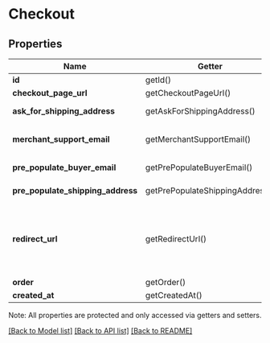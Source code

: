 # Checkout

## Properties
Name | Getter | Setter | Type | Description | Notes
------------ | ------------- | ------------- | ------------- | ------------- | -------------
**id** | getId() | setId($value) | **string** | ID generated by Square Checkout when a new checkout is requested. | [optional] 
**checkout_page_url** | getCheckoutPageUrl() | setCheckoutPageUrl($value) | **string** | The URL that the buyer&#39;s browser should be redirected to after the checkout is completed. | [optional] 
**ask_for_shipping_address** | getAskForShippingAddress() | setAskForShippingAddress($value) | **bool** | If &#x60;true&#x60;, Square Checkout will collect shipping information on your behalf and store that information with the transaction information in your Square Dashboard.  Default: &#x60;false&#x60;. | [optional] 
**merchant_support_email** | getMerchantSupportEmail() | setMerchantSupportEmail($value) | **string** | The email address to display on the Square Checkout confirmation page and confirmation email that the buyer can use to contact the merchant.  If this value is not set, the confirmation page and email will display the primary email address associated with the merchant&#39;s Square account.  Default: none; only exists if explicitly set. | [optional] 
**pre_populate_buyer_email** | getPrePopulateBuyerEmail() | setPrePopulateBuyerEmail($value) | **string** | If provided, the buyer&#39;s email is pre-populated on the checkout page as an editable text field.  Default: none; only exists if explicitly set. | [optional] 
**pre_populate_shipping_address** | getPrePopulateShippingAddress() | setPrePopulateShippingAddress($value) | [**\SquareConnect\Model\Address**](Address.md) | If provided, the buyer&#39;s shipping info is pre-populated on the checkout page as editable text fields.  Default: none; only exists if explicitly set. | [optional] 
**redirect_url** | getRedirectUrl() | setRedirectUrl($value) | **string** | The URL to redirect to after checkout is completed with &#x60;checkoutId&#x60;, Square&#39;s &#x60;orderId&#x60;, &#x60;transactionId&#x60;, and &#x60;referenceId&#x60; appended as URL parameters. For example, if the provided redirect_url is &#x60;http://www.example.com/order-complete&#x60;, a successful transaction redirects the customer to:  &#x60;http://www.example.com/order-complete?checkoutId&#x3D;xxxxxx&amp;orderId&#x3D;xxxxxx&amp;referenceId&#x3D;xxxxxx&amp;transactionId&#x3D;xxxxxx&#x60;  If you do not provide a redirect URL, Square Checkout will display an order confirmation page on your behalf; however Square strongly recommends that you provide a redirect URL so you can verify the transaction results and finalize the order through your existing/normal confirmation workflow. | [optional] 
**order** | getOrder() | setOrder($value) | [**\SquareConnect\Model\Order**](Order.md) | Order to be checked out. | [optional] 
**created_at** | getCreatedAt() | setCreatedAt($value) | **string** | The time when the checkout was created, in RFC 3339 format. | [optional] 

Note: All properties are protected and only accessed via getters and setters.

[[Back to Model list]](../README.md#documentation-for-models) [[Back to API list]](../README.md#documentation-for-api-endpoints) [[Back to README]](../README.md)

